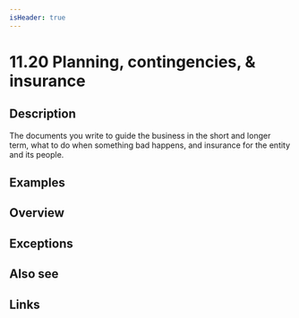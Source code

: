 ```yaml
---
isHeader: true
---
```


# 11.20 Planning, contingencies, & insurance

## Description

The documents you write to guide the business in the short and longer term, what to do when something bad happens, and insurance for the entity and its people.

## Examples

## Overview

## Exceptions

## Also see

## Links
